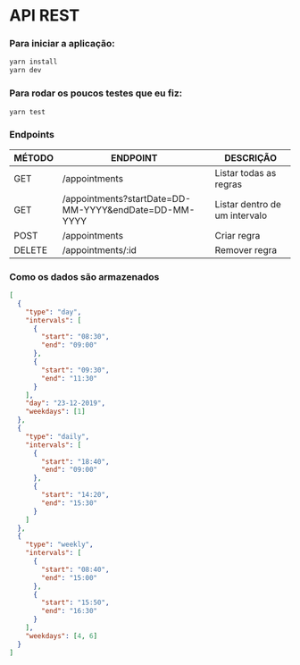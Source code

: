 # API REST

### Para iniciar a aplicação:

```bash
yarn install
yarn dev
```

### Para rodar os poucos testes que eu fiz:

```bash
yarn test
```

### Endpoints

| MÉTODO | ENDPOINT                                              | DESCRIÇÃO                     |
| ------ | ----------------------------------------------------- | ----------------------------- |
| GET    | /appointments                                         | Listar todas as regras        |
| GET    | /appointments?startDate=DD-MM-YYYY&endDate=DD-MM-YYYY | Listar dentro de um intervalo |
| POST   | /appointments                                         | Criar regra                   |
| DELETE | /appointments/:id                                     | Remover regra                 |

### Como os dados são armazenados

```json
[
  {
    "type": "day",
    "intervals": [
      {
        "start": "08:30",
        "end": "09:00"
      },
      {
        "start": "09:30",
        "end": "11:30"
      }
    ],
    "day": "23-12-2019",
    "weekdays": [1]
  },
  {
    "type": "daily",
    "intervals": [
      {
        "start": "18:40",
        "end": "09:00"
      },
      {
        "start": "14:20",
        "end": "15:30"
      }
    ]
  },
  {
    "type": "weekly",
    "intervals": [
      {
        "start": "08:40",
        "end": "15:00"
      },
      {
        "start": "15:50",
        "end": "16:30"
      }
    ],
    "weekdays": [4, 6]
  }
]
```
